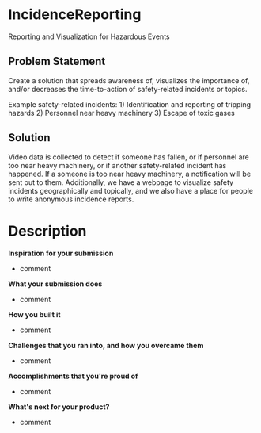 # IncidenceReporting

Reporting and Visualization for Hazardous Events

## Problem Statement
Create a solution that spreads awareness of, visualizes the importance of, and/or decreases the time-to-action of safety-related incidents or topics.

Example safety-related incidents: 1) Identification and reporting of tripping hazards 2) Personnel near heavy machinery 3) Escape of toxic gases

## Solution
Video data is collected to detect if someone has fallen, or if personnel are too near heavy machinery, or if another safety-related incident has happened. If a someone is too near heavy machinery, a notification will be sent out to them. Additionally, we have a webpage to visualize safety incidents geographically and topically, and we also have a place for people to write anonymous incidence reports.


# Description


**Inspiration for your submission**
 - comment

**What your submission does**
 - comment

**How you built it**
 - comment

**Challenges that you ran into, and how you overcame them**
 - comment

**Accomplishments that you're proud of**
 - comment

**What's next for your product?**
 - comment
